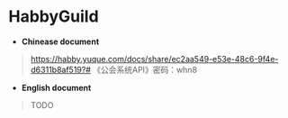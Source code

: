 # HabbyGuild

- **Chinease document**

> https://habby.yuque.com/docs/share/ec2aa549-e53e-48c6-9f4e-d6311b8af519?# 《公会系统API》密码：whn8

- **English document**

> TODO
